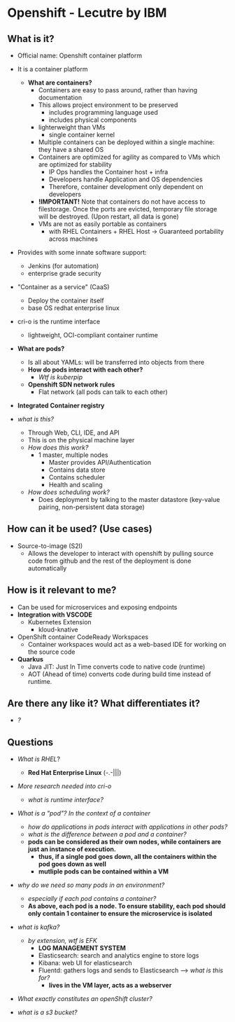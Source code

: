 # Openshift - Lecutre by IBM


## What is it?
- Official name: Openshift container platform
- It is a container platform
    - **What are containers?**
        - Containers are easy to pass around, rather than having documentation 
        - This allows project environment to be preserved
            - includes programming language used
            - includes physical components
        - lighterweight than VMs
            - single container kernel
        - Multiple containers can be deployed within a single machine: they have a shared OS
        - Containers are optimized for agility as compared to VMs which are optimized for stability
            - IP Ops handles the Container host + infra
            - Developers handle Application and OS dependencies
            - Therefore, container development only dependent on developers
        - **!IMPORTANT!** Note that containers do not have access to filestorage. Once the ports are evicted, temporary file storage will be destroyed. (Upon restart, all data is gone)
        - VMs are not as easily portable as containers
            - with RHEL Containers + RHEL Host -> Guaranteed portability across machines
- Provides with some innate software support:
    - Jenkins (for automation)
    - enterprise grade security
- "Container as a service" (CaaS)
    - Deploy the container itself
    - base OS redhat enterprise linux
- cri-o is the runtime interface
    - lightweight, OCI-compliant container runtime
- **What are pods?**
    - Is all about YAMLs: will be transferred into objects from there
    - **How do pods interact with each other?**
        - *Wtf is kuberpip*
    - **Openshift SDN network rules**
        - Flat network (all pods can talk to each other)

- **Integrated Container registry**
- *what is this?*
    - Through Web, CLI, IDE, and API
    - This is on the physical machine layer
    - *How does this work?*
        - 1 master, multiple nodes
            - Master provides API/Authentication
            - Contains data store
            - Contains scheduler
            - Health and scaling
    - *How does scheduling work?*
        - Does deployment by talking to the master datastore (key-value pairing, non-persistent data storage)

## How can it be used? (Use cases)
- Source-to-image (S2I) 
    - Allows the developer to interact with openshift by pulling source code from github and the rest of the deployment is done automatically


## How is it relevant to me?
- Can be used for microservices and exposing endpoints 
- **Integration with VSCODE**
    - Kubernetes Extension
        - kloud-knative
- OpenShift container CodeReady Workspaces
    - Container workspaces would act as a web-based IDE for working on the source code
- **Quarkus**
    - Java JIT: Just In Time converts code to native code (runtime)
    - AOT (Ahead of time) converts code during build time instead of runtime.

## Are there any like it? What differentiates it?
- *?*


## Questions
- *What is RHEL*?
    - **Red Hat Enterprise Linux** (-.-|||)
- *More research needed into cri-o*
    - *what is runtime interface?*

- *What is a "pod"? In the context of a container*
    - *how do applications in pods interact with applications in other pods?*
    - *what is the difference between a pod and a container?*
    - **pods can be considered as their own nodes, while containers are just an instance of execution.**
        - **thus, if a single pod goes down, all the containers within the pod goes down as well**
        - **mutliple pods can be contained within a VM**

- *why do we need so many pods in an environment?*
    - *especially if each pod contains a container?*
    - **As above, each pod is a node. To ensure stability, each pod should only contain 1 container to ensure the microservice is isolated**
- *what is kafka?*
    - *by extension, wtf is EFK*
        - **LOG MANAGEMENT SYSTEM**
        - Elasticsearch: search and analytics engine to store logs
        - Kibana: web UI for elasticsearch
        - Fluentd: gathers logs and sends to Elasticsearch --> *what is this for?*
            - **lives in the VM layer, acts as a webserver**
- *What exactly constitutes an openShift cluster?*
- *what is a s3 bucket?* 
